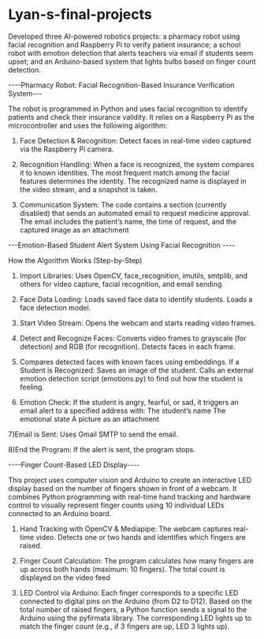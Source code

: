 # Lyan-s-final-projects
Developed three AI-powered robotics projects: a pharmacy robot using facial recognition and Raspberry Pi to verify patient insurance; a school robot with emotion detection that alerts teachers via email if students seem upset; and an Arduino-based system that lights bulbs based on finger count detection.

----Pharmacy Robot: Facial Recognition-Based Insurance Verification System--- 

The robot is programmed in Python and uses facial recognition to identify patients and check their insurance validity. It relies on a Raspberry Pi as the microcontroller and uses the following algorithm: 
1) Face Detection & Recognition:
Detect faces in real-time video captured via the Raspberry Pi camera.

2) Recognition Handling:
When a face is recognized, the system compares it to known identities.
The most frequent match among the facial features determines the identity.
The recognized name is displayed in the video stream, and a snapshot is taken.

3) Communication System:
The code contains a section (currently disabled) that sends an automated email to request medicine approval.
The email includes the patient’s name, the time of request, and the captured image as an attachment

---Emotion-Based Student Alert System Using Facial Recognition ----

How the Algorithm Works (Step-by-Step)
1) Import Libraries:
Uses OpenCV, face_recognition, imutils, smtplib, and others for video capture, facial recognition, and email sending.

2) Face Data Loading:
Loads saved face data to identify students.
Loads a face detection model.

3) Start Video Stream:
Opens the webcam and starts reading video frames.

4) Detect and Recognize Faces:
Converts video frames to grayscale (for detection) and RGB (for recognition).
Detects faces in each frame.

5) Compares detected faces with known faces using embeddings.
If a Student is Recognized:
Saves an image of the student.
Calls an external emotion detection script (emotions.py) to find out how the student is feeling.

6) Emotion Check:
If the student is angry, fearful, or sad, it triggers an email alert to a specified address with:
The student’s name
The emotional state
A picture as an attachment

7)Email is Sent:
Uses Gmail SMTP to send the email.

8)End the Program:
If the alert is sent, the program stops.

----Finger Count-Based LED Display----

This project uses computer vision and Arduino to create an interactive LED display based on the number of fingers shown in front of a webcam. It combines Python programming with real-time hand tracking and hardware control to visually represent finger counts using 10 individual LEDs connected to an Arduino board.

1) Hand Tracking with OpenCV & Mediapipe:
The webcam captures real-time video.
Detects one or two hands and identifies which fingers are raised.

2) Finger Count Calculation:
The program calculates how many fingers are up across both hands (maximum: 10 fingers).
The total count is displayed on the video feed

3) LED Control via Arduino:
Each finger corresponds to a specific LED connected to digital pins on the Arduino (from D2 to D12).
Based on the total number of raised fingers, a Python function sends a signal to the Arduino using the pyfirmata library.
The corresponding LED lights up to match the finger count (e.g., if 3 fingers are up, LED 3 lights up).
